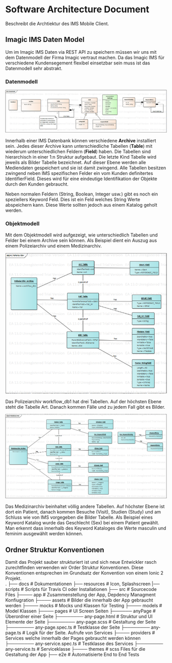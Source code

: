 # Software Architecture Document

Beschreibt die Archtiektur des IMS Mobile Client.

## Imagic IMS Daten Model
Um im Imagic IMS Daten via REST API zu speichern müssen wir uns mit dem Datenmodell der Firma Imagic vertraut machen.
Da das Imagic IMS für verschiedene Kundensegement flexibel einsetzbar sein muss ist das Datenmodell sehr abstrakt.

### Datenmodell

![IMS Datenmodell](images/Ims_Datenmodell.png)

Innerhalb einer IMS Datenbank können verschiedene **Archive** installiert sein. Jedes dieser Archive kann unterschiedliche Tabellen (**Table**) mit wiederum unterschiedlichen Feldern (**Field**) haben. Die Tabellen sind hierarchisch in einer 1:n Struktur aufgebaut. Die letzte Kind Tabelle wird jeweils als Bilder Tabelle bezeichnet. Auf dieser Ebene werden alle Mediendaten gespeichert und sie ist damit zwingend. Alle Tabellen besitzen zwingend neben IMS spezifischen Felder ein vom Kunden definitertes IdentifierField. Dieses wird für eine eindeutige Identifikation der Objekte durch den Kunden gebraucht.

Neben normalen Feldern (String, Boolean, Integer usw.) gibt es noch ein speziellers Keyword Feld. Dies ist ein Feld welches String Werte abspeichern kann. Diese Werte sollten jedoch aus einem Katalog geholt werden.

### Objektmodell
Mit dem Objektmodell wird aufgezeigt, wie unterschiedlich Tabellen und Felder bei einem Archive sein können. Als Beispiel dient ein Auszug aus einem Polizeiarchiv und einem Medizinarchiv.

![Objektmodell Polizeiarchiv](images/Polizeiarchiv_Objektmodell.png)

Das Polizeiarchiv workflow_db1 hat drei Tabellen. Auf der höchsten Ebene steht die Tabelle Art. Danach kommen Fälle und zu jedem Fall gibt es Bilder.

![Objektmodell Medizinarchiv](images/Medizinarchiv_Objectmodell.png)

Das Medizinarchiv beinhaltet völlig andere Tabellen. Auf höchster Ebene ist dort ein Patient, danach kommen Besuche (Visit), Studien (Study) und am Schluss wie von IMS vorgegeben die Bilder Tabelle. Als Beispiel eines Keyword Katalog wurde das Geschlecht (Sex) bei einem Patient gewählt. Man erkennt dass innerhalb des Keyword Kataloges die Werte masculin und feminim ausgewählt werden können.

## Ordner Struktur Konventionen

Damit das Projekt sauber strukturiert ist und sich neue Entwickler rasch zurechtfinden verwenden wir Order Struktur Konventionen. Diese Konventionen entsprechen im Grundsatz der Konvention von einem Ionic 2 Projekt.   
    .
    ├── docs                         # Dokumentationen
    ├── resources                    # Icon, Splashscreen
    |── scripts                      # Scripts für Travis CI oder Installationen
    ├── src                          # Sourcecode Files
    ├──── app                        # Zusammenstellung der App, Depdency Managment Konfiugration
    ├──── assets                     # Bilder die innerhalb der App gebraucht werden
    ├──── mocks                      # Mocks und Klassen für Testing
    ├──── models                     # Model Klassen
    ├──── pages                      # UI Screen Seiten
    ├────── anyPage                  # Überordner einer Seite
    ├──────── any-page.html          # Struktur und UI Elemente der Seite
    ├──────── any-page.scss          # Gestaltung der Seite
    ├──────── any-page.spec.ts       # Testklasse der Seite
    ├──────── any-page.ts            # Logik für der Seite. Aufrufe von Services
    ├──── providers                  # Services welche innerhalb der Pages gebraucht werden können
    ├──────── any-service.spec.ts    # Testklasse des Services
    ├──────── any-service.ts         # Serviceklasse
    ├──── themes                     # scss Files für die Gestaltung der App 
    ├── e2e                          # Automatisierte End to End Tests

